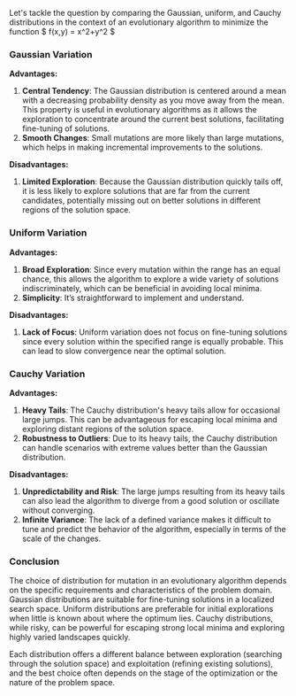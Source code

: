 Let's tackle the question by comparing the Gaussian, uniform, and Cauchy distributions in the context of an evolutionary algorithm to minimize the function $ f(x,y) = x^2+y^2 $

### Gaussian Variation

**Advantages:**

1. **Central Tendency**: The Gaussian distribution is centered around a mean with a decreasing probability density as you move away from the mean. This property is useful in evolutionary algorithms as it allows the exploration to concentrate around the current best solutions, facilitating fine-tuning of solutions.
2. **Smooth Changes**: Small mutations are more likely than large mutations, which helps in making incremental improvements to the solutions.

**Disadvantages:**

1. **Limited Exploration**: Because the Gaussian distribution quickly tails off, it is less likely to explore solutions that are far from the current candidates, potentially missing out on better solutions in different regions of the solution space.

### Uniform Variation

**Advantages:**

1. **Broad Exploration**: Since every mutation within the range has an equal chance, this allows the algorithm to explore a wide variety of solutions indiscriminately, which can be beneficial in avoiding local minima.
2. **Simplicity**: It’s straightforward to implement and understand.

**Disadvantages:**

1. **Lack of Focus**: Uniform variation does not focus on fine-tuning solutions since every solution within the specified range is equally probable. This can lead to slow convergence near the optimal solution.

### Cauchy Variation

**Advantages:**

1. **Heavy Tails**: The Cauchy distribution's heavy tails allow for occasional large jumps. This can be advantageous for escaping local minima and exploring distant regions of the solution space.
2. **Robustness to Outliers**: Due to its heavy tails, the Cauchy distribution can handle scenarios with extreme values better than the Gaussian distribution.

**Disadvantages:**

1. **Unpredictability and Risk**: The large jumps resulting from its heavy tails can also lead the algorithm to diverge from a good solution or oscillate without converging.
2. **Infinite Variance**: The lack of a defined variance makes it difficult to tune and predict the behavior of the algorithm, especially in terms of the scale of the changes.

### Conclusion

The choice of distribution for mutation in an evolutionary algorithm depends on the specific requirements and characteristics of the problem domain. Gaussian distributions are suitable for fine-tuning solutions in a localized search space. Uniform distributions are preferable for initial explorations when little is known about where the optimum lies. Cauchy distributions, while risky, can be powerful for escaping strong local minima and exploring highly varied landscapes quickly.

Each distribution offers a different balance between exploration (searching through the solution space) and exploitation (refining existing solutions), and the best choice often depends on the stage of the optimization or the nature of the problem space.